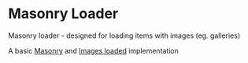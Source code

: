 # Masonry Loader
Masonry loader - designed for loading items with images (eg. galleries)  

A basic [Masonry](http://masonry.desandro.com/) and [Images loaded](http://imagesloaded.desandro.com/) implementation